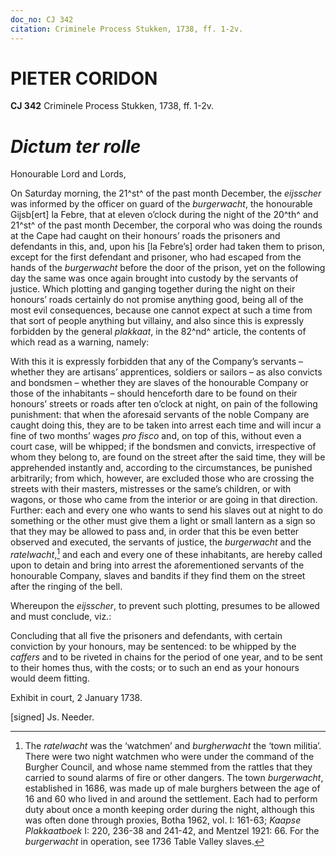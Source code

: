 ```yaml
---
doc_no: CJ 342
citation: Criminele Process Stukken, 1738, ff. 1-2v.
---
```


# PIETER CORIDON

**CJ 342** Criminele Process Stukken, 1738, ff. 1-2v.

# *Dictum ter rolle*

Honourable Lord and Lords,

On Saturday morning, the 21^st^ of the past month December, the *eijsscher* was informed by the officer on guard of the *burgerwacht*, the honourable Gijsb\[ert\] la Febre, that at eleven o’clock during the night of the 20^th^ and 21^st^ of the past month December, the corporal who was doing the rounds at the Cape had caught on their honours’ roads the prisoners and defendants in this, and, upon his \[la Febre’s\] order had taken them to prison, except for the first defendant and prisoner, who had escaped from the hands of the *burgerwacht* before the door of the prison, yet on the following day the same was once again brought into custody by the servants of justice. Which plotting and ganging together during the night on their honours’ roads certainly do not promise anything good, being all of the most evil consequences, because one cannot expect at such a time from that sort of people anything but villainy, and also since this is expressly forbidden by the general *plakkaat*, in the 82^nd^ article, the contents of which read as a warning, namely:

With this it is expressly forbidden that any of the Company’s servants – whether they are artisans’ apprentices, soldiers or sailors – as also convicts and bondsmen – whether they are slaves of the honourable Company or those of the inhabitants – should henceforth dare to be found on their honours’ streets or roads after ten o’clock at night, on pain of the following punishment: that when the aforesaid servants of the noble Company are caught doing this, they are to be taken into arrest each time and will incur a fine of two months’ wages *pro fisco* and, on top of this, without even a court case, will be whipped; if the bondsmen and convicts, irrespective of whom they belong to, are found on the street after the said time, they will be apprehended instantly and, according to the circumstances, be punished arbitrarily; from which, however, are excluded those who are crossing the streets with their masters, mistresses or the same’s children, or with wagons, or those who came from the interior or are going in that direction. Further: each and every one who wants to send his slaves out at night to do something or the other must give them a light or small lantern as a sign so that they may be allowed to pass and, in order that this be even better observed and executed, the servants of justice, the *burgerwacht* and the *ratelwacht*,[^1] and each and every one of these inhabitants, are hereby called upon to detain and bring into arrest the aforementioned servants of the honourable Company, slaves and bandits if they find them on the street after the ringing of the bell.

Whereupon the *eijsscher*, to prevent such plotting, presumes to be allowed and must conclude, viz.:

Concluding that all five the prisoners and defendants, with certain conviction by your honours, may be sentenced: to be whipped by the *caffers* and to be riveted in chains for the period of one year, and to be sent to their homes thus, with the costs; or to such an end as your honours would deem fitting.

Exhibit in court, 2 January 1738.

\[signed\] Js. Needer.

[^1]: The *ratelwacht* was the ‘watchmen’ and *burgherwacht* the ‘town militia’. There were two night watchmen who were under the command of the Burgher Council, and whose name stemmed from the rattles that they carried to sound alarms of fire or other dangers. The town *burgerwacht*, established in 1686, was made up of male burghers between the age of 16 and 60 who lived in and around the settlement. Each had to perform duty about once a month keeping order during the night, although this was often done through proxies, Botha 1962, vol. I: 161-63; *Kaapse Plakkaatboek* I: 220, 236-38 and 241-42, and Mentzel 1921: 66. For the *burgerwacht* in operation, see 1736 Table Valley slaves.